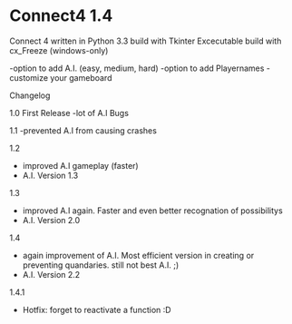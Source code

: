 Connect4 1.4
========
Connect 4 written in Python 3.3 build with Tkinter
Excecutable build with cx_Freeze (windows-only)

-option to add A.I. (easy, medium, hard)
-option to add Playernames
-customize your gameboard

Changelog

1.0
First Release
-lot of A.I Bugs

1.1
-prevented A.I from causing crashes

1.2
- improved A.I gameplay (faster)
- A.I. Version 1.3

1.3

- improved A.I again. Faster and even better recognation of possibilitys
- A.I. Version 2.0

1.4

- again improvement of A.I. Most efficient version in creating or preventing quandaries.
  still not best A.I. ;)
- A.I. Version 2.2

1.4.1

- Hotfix: forget to reactivate a function :D

